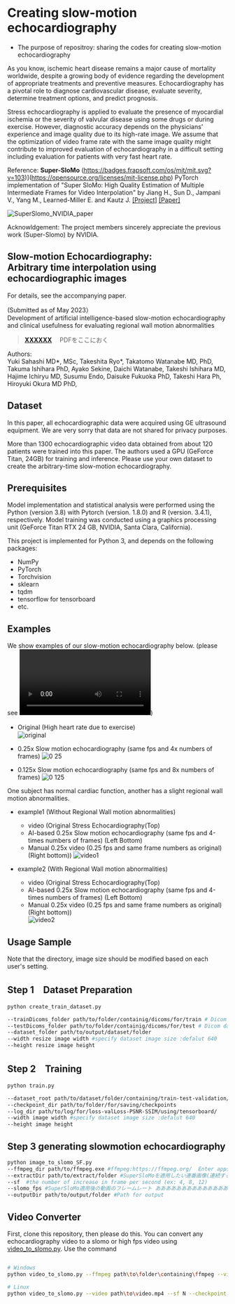 # Creating slow-motion echocardiography
- The purpose of repositroy: sharing the codes for creating slow-motion echocardiography

As you know, ischemic heart disease remains a major cause of mortality worldwide, despite a growing body of evidence regarding the development of appropriate treatments and preventive measures. Echocardiography has a pivotal role to diagnose cardiovascular disease, evaluate severity, determine treatment options, and predict prognosis. 

Stress echocardiography is applied to evaluate the presence of myocardial ischemia or the severity of valvular disease using some drugs or during exercise. However, diagnostic accuracy depends on the physicians’ experience and image quality due to its high-rate image. We assume that the optimization of video frame rate with the same image quality might contribute to improved evaluation of echocardiography in a difficult setting including evaluation for patients with very fast heart rate. 

Reference:  **Super-SloMo** (https://badges.frapsoft.com/os/mit/mit.svg?v=103)](https://opensource.org/licenses/mit-license.php)
PyTorch implementation of "Super SloMo: High Quality Estimation of Multiple Intermediate Frames for Video Interpolation" by Jiang H., Sun D., Jampani V., Yang M., Learned-Miller E. and Kautz J. [[Project]](https://people.cs.umass.edu/~hzjiang/projects/superslomo/) [[Paper]](https://arxiv.org/abs/1712.00080)

![SuperSlomo_NVIDIA_paper](https://user-images.githubusercontent.com/58348086/231926369-7d347036-fcd0-49e0-ab11-3eb6ce0e456a.png)


Acknowldgement:
The project members sincerely appreciate the previous work (Super-Slomo) by NVIDIA. 


Slow-motion Echocardiography:<br/>Arbitrary time interpolation using echocardiographic images
------------------------------------------------------------------------------
For details, see the accompanying paper.<br/>

 (Submitted as of May 2023）<br/>
 Development of artificial intelligence-based slow-motion echocardiography and clinical usefulness for evaluating regional wall motion abnormalities
> [**XXXXXX**](https://XXXXXXXXXXXX)　
PDFをここにおく<br/>


Authors: <br/>
Yuki Sahashi MD*, MSc, Takeshita Ryo*, Takatomo Watanabe MD, PhD, Takuma Ishihara PhD, Ayako Sekine, Daichi Watanabe, Takeshi Ishihara MD, Hajime Ichiryu MD, Susumu Endo, Daisuke Fukuoka PhD, Takeshi Hara Ph, Hiroyuki Okura MD PhD, 

Dataset
-------
In this paper, all echocardiographic data were acquired using GE ultrasound equipment. 
We are very sorry that data are not shared for privacy purposes. 
<br/>

More than 1300 echocardiographic video data obtained from about 120 patients were trained into this paper.
The authors used a GPU (GeForce Titan, 24GB) for training and inference.
Please use your own dataset to create the arbitrary-time slow-motion echocardiography.

## Prerequisites
Model implementation and statistical analysis were performed using the Python (version 3.8) with Pytorch (version. 1.8.0) and R (version. 3.4.1), respectively. Model training was conducted using a graphics processing unit (GeForce Titan RTX 24 GB, NVIDIA, Santa Clara, California).

This project is implemented for Python 3, and depends on the following packages:
  - NumPy
  - PyTorch
  - Torchvision
  - sklearn
  - tqdm
  - tensorflow for tensorboard
  - etc.


Examples
--------
We show examples of our slow-motion echocardiography below. 
(please see ![Not gif version](https://github.com/YukiSahashi/slowmotion_echocardiography/blob/main/docs/Project_supplemental_figure(2).mp4))

- Original (High heart rate due to exercise)　　　　　　　　　　　　　　　
![original](https://user-images.githubusercontent.com/58348086/233840538-467026dc-2241-4bbb-bf3b-a291b2cdf67f.gif)

- 0.25x Slow motion echocardiography (same fps and 4x numbers of frames)
![0 25](https://user-images.githubusercontent.com/58348086/233840596-b3004af4-484d-4024-b456-f1ebed600244.gif)


- 0.125x Slow motion echocardiography (same fps and 8x numbers of frames)
![0 125](https://user-images.githubusercontent.com/58348086/233840623-93d5d172-0ce1-4e74-8553-f242507ace1b.gif)



One subject has normal cardiac function, another has a slight regional wall motion abnormalities.

 - example1 (Without Regional Wall motion abnormalities) <br/> 
   - video (Original Stress Echocardiography(Top)  <br/>
   - AI-based 0.25x Slow motion echocardiography (same fps and 4-times numbers of frames) (Left Bottom)  <br/> 
   - Manual 0.25x video (0.25 fps and same frame numbers as original)(Right bottom))
![video1](https://user-images.githubusercontent.com/58348086/233838418-a0cf7150-7b70-4ec4-be4c-3c285e1faea6.gif)

 - example2 (With Regional Wall motion abnormalities) <br/> 
   - video (Original Stress Echocardiography(Top)  <br/>
   - AI-based 0.25x Slow motion echocardiography (same fps and 4-times numbers of frames) (Left Bottom)  <br/> 
   - Manual 0.25x video (0.25 fps and same frame numbers as original)(Right bottom))    
![video2](https://user-images.githubusercontent.com/58348086/233838476-a69f2b30-77e6-4ee8-a68f-8670f1ba1f93.gif)




Usage Sample
-----
Note that the directory, image size should be modified based on each user's setting.

## Step 1　Dataset Preparation
```bash
python create_train_dataset.py 

--trainDicoms_folder path/to/folder/containig/dicoms/for/train # Dicom dataset for training
--testDicoms_folder path/to/folder/containig/dicoms/for/test # Dicom dataset for test
--dataset_folder path/to/output/dataset/folder 
--width resize image width #specify dataset image size :defalut 640
--height resize image height

```

## Step 2　Training
```bash
python train.py

--dataset_root path/to/dataset/folder/containing/train-test-validation/folders #Dataset path for train-test-validation dataset
--checkpoint_dir path/to/folder/for/saving/checkpoints 
--log_dir path/to/log/for/loss-valLoss-PSNR-SSIM/using/tensorboard/ 
--width image width #specify dataset image size :defalut 640
--height image height
```

## Step 3 generating slowmotion echocardiography
```bash
python image_to_slomo_SF.py
--ffmpeg_dir path/to/ffmpeg.exe #ffmpeg:https://ffmpeg.org/  Enter apps in this directory
--extractDir path/to/extract/folder #SuperSloMoを適用したい連番画像(連続する画像の集合)へのパス
--sf  #the number of increase in frame per second (ex: 4, 8, 12)
--slomo_fps #SuperSloMo適用後の動画のフレームレート ああああああああああああああ
--outputDir path/to/output/folder #Path for output

```

## Video Converter
First, clone this repository, then please do this.
You can convert any echocardiography video to a slomo or high fps video using [video_to_slomo.py](image_to_slomo_SF.py). Use the command

```bash

# Windows
python video_to_slomo.py --ffmpeg path\to\folder\containing\ffmpeg --video path\to\video.mp4 --sf N --checkpoint path\to\checkpoint.ckpt --fps M --output path\to\output.mkv

# Linux
python video_to_slomo.py --video path\to\video.mp4 --sf N --checkpoint path\to\checkpoint.ckpt --fps M --output path\to\output.mkv
```


